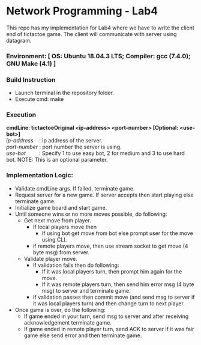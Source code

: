 # Network Programming - Lab4

This repo has my implementation for Lab4 where we have to write the client end of tictactoe game. The client will communicate with server using datagram.

### Environment: [ OS: Ubuntu 18.04.3 LTS; Compiler: gcc (7.4.0); GNU Make (4.1) ]

### Build Instruction
* Launch terminal in the repository folder.
* Execute cmd: make

### Execution
**cmdLine: tictactoeOriginal &lt;ip-address&gt; &lt;port-number&gt; [Optional: &lt;use-bot&gt;]** <br />
*ip-address*&nbsp; &nbsp;&nbsp;: ip address of the server. <br />
*port-number*&nbsp;: port number the server is using. <br />
*use-bot*&nbsp; &nbsp; &nbsp; &nbsp; &nbsp;: Specify 1 to use easy bot, 2 for medium and 3 to use hard bot. NOTE: This is an optional parameter.

### Implementation Logic:
* Validate cmdLine args. If failed, terminate game.
* Request server for a new game. If server accepts then start playing else terminate game.
* Initialize game board and start game.
* Until someone wins or no more moves possible, do following:
  * Get next move from player.
    * If local players move then 
      * If using bot get move from bot else prompt user for the move using CLI.
    * if remote players move, then use stream socket to get move (4 byte msg) from server.
  * Validate player move.
    * If validation fails then do following:
      * If it was local players turn, then prompt him again for the move.
      * If it was remote players turn, then send him error msg (4 byte msg) to server and terminate game.
    * If validation passes then commit move (and send msg to server if it was local players turn) and then change turn to next player.
* Once game is over, do the following: 
  * If game ended in your turn, send msg to server and after receiving acknowledgement terminate game.
  * If game ended in remote player turn, send ACK to server if it was fair game else send error and then terminate game.
